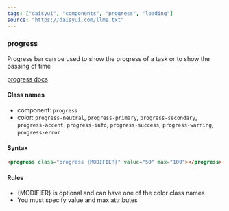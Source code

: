 ```yaml
---
tags: ["daisyui", "components", "progress", "loading"]
source: "https://daisyui.com/llms.txt"
---
```


### progress
Progress bar can be used to show the progress of a task or to show the passing of time

[progress docs](https://daisyui.com/components/progress/)

#### Class names
- component: `progress`
- color: `progress-neutral`, `progress-primary`, `progress-secondary`, `progress-accent`, `progress-info`, `progress-success`, `progress-warning`, `progress-error`

#### Syntax
```html
<progress class="progress {MODIFIER}" value="50" max="100"></progress>
```

#### Rules
- {MODIFIER} is optional and can have one of the color class names
- You must specify value and max attributes
